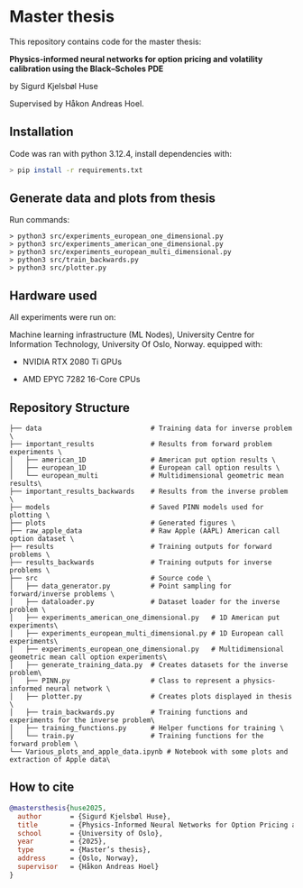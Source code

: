 # Master thesis
This repository contains code for the master thesis: 

**Physics-informed neural networks for option pricing and volatility calibration using the Black–Scholes PDE**
 
by Sigurd Kjelsbøl Huse 

Supervised by Håkon Andreas Hoel. 


## Installation 
Code was ran with python 3.12.4, install dependencies with:

```bash
> pip install -r requirements.txt
```

## Generate data and plots from thesis
Run commands:

```Terminal
> python3 src/experiments_european_one_dimensional.py
> python3 src/experiments_american_one_dimensional.py
> python3 src/experiments_european_multi_dimensional.py
> python3 src/train_backwards.py
> python3 src/plotter.py
```


## Hardware used
All experiments were run on:

Machine learning infrastructure (ML Nodes), University Centre for Information Technology, University Of Oslo, Norway.
equipped with:

- NVIDIA RTX 2080 Ti GPUs

- AMD EPYC 7282 16-Core CPUs

## Repository Structure
```text
├── data                           # Training data for inverse problem \
├── important_results              # Results from forward problem experiments \
│   ├── american_1D                # American put option results \
│   ├── european_1D                # European call option results \
│   └── european_multi             # Multidimensional geometric mean results\
├── important_results_backwards    # Results from the inverse problem \
├── models                         # Saved PINN models used for plotting \
├── plots                          # Generated figures \
├── raw_apple_data                 # Raw Apple (AAPL) American call option dataset \
├── results                        # Training outputs for forward problems \
├── results_backwards              # Training outputs for inverse problems \
├── src                            # Source code \
│   ├── data_generator.py          # Point sampling for forward/inverse problems \
│   ├── dataloader.py              # Dataset loader for the inverse problem \
│   ├── experiments_american_one_dimensional.py   # 1D American put experiments\
│   ├── experiments_european_multi_dimensional.py # 1D European call experiments\
│   ├── experiments_european_one_dimensional.py   # Multidimensional geometric mean call option experiments\
│   ├── generate_training_data.py  # Creates datasets for the inverse problem\
│   ├── PINN.py                    # Class to represent a physics-informed neural network \
│   ├── plotter.py                 # Creates plots displayed in thesis \
│   ├── train_backwards.py         # Training functions and experiments for the inverse problem\
│   ├── training_functions.py      # Helper functions for training \
│   └── train.py                   # Training functions for the forward problem \
└── Various_plots_and_apple_data.ipynb # Notebook with some plots and extraction of Apple data\
```

## How to cite
```bibtex
@mastersthesis{huse2025, 
  author       = {Sigurd Kjelsbøl Huse},
  title        = {Physics-Informed Neural Networks for Option Pricing and Volatility Calibration Using the Black–Scholes PDE},
  school       = {University of Oslo}, 
  year         = {2025}, 
  type         = {Master’s thesis}, 
  address      = {Oslo, Norway}, 
  supervisor   = {Håkon Andreas Hoel} 
}
```

